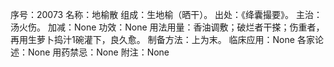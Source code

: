 序号：20073
名称：地榆散
组成：生地榆（晒干）。
出处：《绛囊撮要》。
主治：汤火伤。
加减：None
功效：None
用法用量：香油调敷；破烂者干搽；伤重者，再用生萝卜捣汁1碗灌下，良久愈。
制备方法：上为末。
临床应用：None
各家论述：None
用药禁忌：None
附注：None
